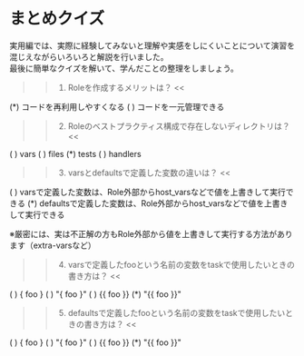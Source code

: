 # まとめクイズ

実用編では、実際に経験してみないと理解や実感をしにくいことについて演習を混じえながらいろいろと解説を行いました。  
最後に簡単なクイズを解いて、学んだことの整理をしましょう。

>>1. Roleを作成するメリットは？ <<

(*) コードを再利用しやすくなる
( ) コードを一元管理できる

>>2. Roleのベストプラクティス構成で存在しないディレクトリは？ <<

( ) vars
( ) files
(*) tests
( ) handlers

>>3. varsとdefaultsで定義した変数の違いは？ <<

( ) varsで定義した変数は、Role外部からhost_varsなどで値を上書きして実行できる
(*) defaultsで定義した変数は、Role外部からhost_varsなどで値を上書きして実行できる

※厳密には、実は不正解の方もRole外部から値を上書きして実行する方法があります（extra-varsなど）

>>4. varsで定義したfooという名前の変数をtaskで使用したいときの書き方は？ <<

( ) { foo }
( ) "{ foo }"
( ) {{ foo }}
(*) "{{ foo }}"

>>5. defaultsで定義したfooという名前の変数をtaskで使用したいときの書き方は？ <<

( ) { foo }
( ) "{ foo }"
( ) {{ foo }}
(*) "{{ foo }}"
